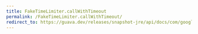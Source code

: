 ```yaml
---
title: FakeTimeLimiter.callWithTimeout
permalink: /FakeTimeLimiter.callWithTimeout/
redirect_to: https://guava.dev/releases/snapshot-jre/api/docs/com/google/common/util/concurrent/FakeTimeLimiter.html#callWithTimeout-java.util.concurrent.Callable-long-java.util.concurrent.TimeUnit-
---
```

